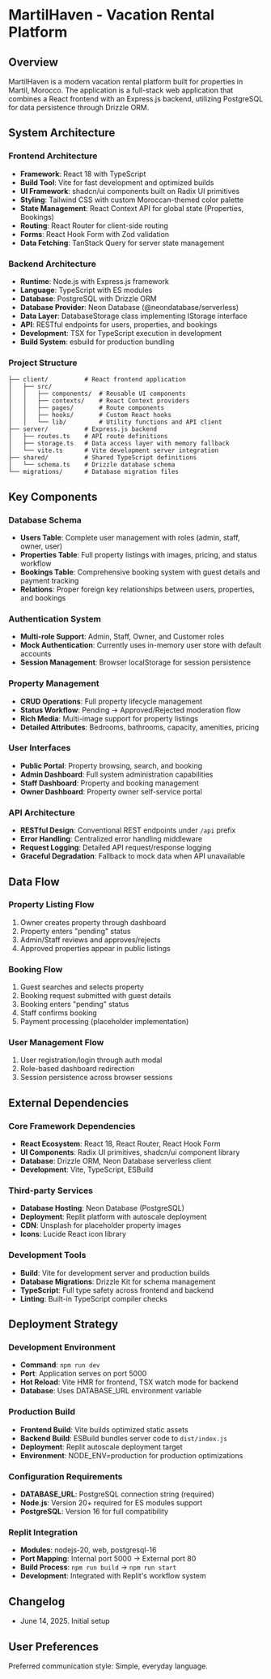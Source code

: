 # MartilHaven - Vacation Rental Platform

## Overview

MartilHaven is a modern vacation rental platform built for properties in Martil, Morocco. The application is a full-stack web application that combines a React frontend with an Express.js backend, utilizing PostgreSQL for data persistence through Drizzle ORM.

## System Architecture

### Frontend Architecture
- **Framework**: React 18 with TypeScript
- **Build Tool**: Vite for fast development and optimized builds
- **UI Framework**: shadcn/ui components built on Radix UI primitives
- **Styling**: Tailwind CSS with custom Moroccan-themed color palette
- **State Management**: React Context API for global state (Properties, Bookings)
- **Routing**: React Router for client-side routing
- **Forms**: React Hook Form with Zod validation
- **Data Fetching**: TanStack Query for server state management

### Backend Architecture
- **Runtime**: Node.js with Express.js framework
- **Language**: TypeScript with ES modules
- **Database**: PostgreSQL with Drizzle ORM
- **Database Provider**: Neon Database (@neondatabase/serverless)
- **Data Layer**: DatabaseStorage class implementing IStorage interface
- **API**: RESTful endpoints for users, properties, and bookings
- **Development**: TSX for TypeScript execution in development
- **Build System**: esbuild for production bundling

### Project Structure
```
├── client/          # React frontend application
│   ├── src/
│   │   ├── components/  # Reusable UI components
│   │   ├── contexts/    # React Context providers
│   │   ├── pages/       # Route components
│   │   ├── hooks/       # Custom React hooks
│   │   └── lib/         # Utility functions and API client
├── server/          # Express.js backend
│   ├── routes.ts    # API route definitions
│   ├── storage.ts   # Data access layer with memory fallback
│   └── vite.ts      # Vite development server integration
├── shared/          # Shared TypeScript definitions
│   └── schema.ts    # Drizzle database schema
└── migrations/      # Database migration files
```

## Key Components

### Database Schema
- **Users Table**: Complete user management with roles (admin, staff, owner, user)
- **Properties Table**: Full property listings with images, pricing, and status workflow
- **Bookings Table**: Comprehensive booking system with guest details and payment tracking
- **Relations**: Proper foreign key relationships between users, properties, and bookings

### Authentication System
- **Multi-role Support**: Admin, Staff, Owner, and Customer roles
- **Mock Authentication**: Currently uses in-memory user store with default accounts
- **Session Management**: Browser localStorage for session persistence

### Property Management
- **CRUD Operations**: Full property lifecycle management
- **Status Workflow**: Pending → Approved/Rejected moderation flow
- **Rich Media**: Multi-image support for property listings
- **Detailed Attributes**: Bedrooms, bathrooms, capacity, amenities, pricing

### User Interfaces
- **Public Portal**: Property browsing, search, and booking
- **Admin Dashboard**: Full system administration capabilities
- **Staff Dashboard**: Property and booking management
- **Owner Dashboard**: Property owner self-service portal

### API Architecture
- **RESTful Design**: Conventional REST endpoints under `/api` prefix
- **Error Handling**: Centralized error handling middleware
- **Request Logging**: Detailed API request/response logging
- **Graceful Degradation**: Fallback to mock data when API unavailable

## Data Flow

### Property Listing Flow
1. Owner creates property through dashboard
2. Property enters "pending" status
3. Admin/Staff reviews and approves/rejects
4. Approved properties appear in public listings

### Booking Flow
1. Guest searches and selects property
2. Booking request submitted with guest details
3. Booking enters "pending" status
4. Staff confirms booking
5. Payment processing (placeholder implementation)

### User Management Flow
1. User registration/login through auth modal
2. Role-based dashboard redirection
3. Session persistence across browser sessions

## External Dependencies

### Core Framework Dependencies
- **React Ecosystem**: React 18, React Router, React Hook Form
- **UI Components**: Radix UI primitives, shadcn/ui component library
- **Database**: Drizzle ORM, Neon Database serverless client
- **Development**: Vite, TypeScript, ESBuild

### Third-party Services
- **Database Hosting**: Neon Database (PostgreSQL)
- **Deployment**: Replit platform with autoscale deployment
- **CDN**: Unsplash for placeholder property images
- **Icons**: Lucide React icon library

### Development Tools
- **Build**: Vite for development server and production builds
- **Database Migrations**: Drizzle Kit for schema management
- **TypeScript**: Full type safety across frontend and backend
- **Linting**: Built-in TypeScript compiler checks

## Deployment Strategy

### Development Environment
- **Command**: `npm run dev`
- **Port**: Application serves on port 5000
- **Hot Reload**: Vite HMR for frontend, TSX watch mode for backend
- **Database**: Uses DATABASE_URL environment variable

### Production Build
- **Frontend Build**: Vite builds optimized static assets
- **Backend Build**: ESBuild bundles server code to `dist/index.js`
- **Deployment**: Replit autoscale deployment target
- **Environment**: NODE_ENV=production for production optimizations

### Configuration Requirements
- **DATABASE_URL**: PostgreSQL connection string (required)
- **Node.js**: Version 20+ required for ES modules support
- **PostgreSQL**: Version 16 for full compatibility

### Replit Integration
- **Modules**: nodejs-20, web, postgresql-16
- **Port Mapping**: Internal port 5000 → External port 80
- **Build Process**: `npm run build` → `npm run start`
- **Development**: Integrated with Replit's workflow system

## Changelog
- June 14, 2025. Initial setup

## User Preferences

Preferred communication style: Simple, everyday language.